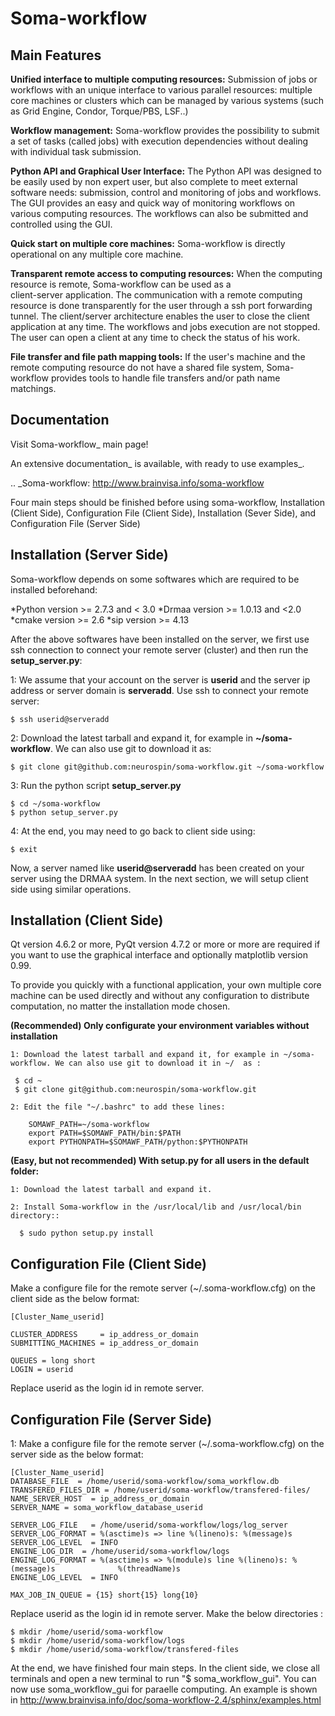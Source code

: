 
Soma-workflow
=============


Main Features
-------------

  **Unified interface to multiple computing resources:** 
    Submission of jobs or workflows with an unique interface to various 
    parallel resources: multiple core machines or clusters which can be 
    managed by various systems (such as Grid Engine, Condor, Torque/PBS, LSF..)

  **Workflow management:**
    Soma-workflow provides the possibility to submit a set of tasks (called jobs) 
    with execution dependencies without dealing with individual task submission.

  **Python API and Graphical User Interface:**
    The Python API was designed to be easily used by non expert user, but also
    complete to meet external software needs: submission, control and monitoring 
    of jobs and workflows. The GUI provides an easy and quick way of monitoring 
    workflows on various computing resources. The workflows can also be 
    submitted and controlled using the GUI.

  **Quick start on multiple core machines:**
    Soma-workflow is directly operational on any multiple core machine. 
    
  **Transparent remote access to computing resources:** 
    When the computing resource is remote, Soma-workflow can be used as a   
    client-server application. The communication with a remote computing 
    resource is done transparently for the user through a ssh port forwarding 
    tunnel. The client/server architecture enables the user to close the client 
    application at any time. The workflows and jobs execution are not stopped. 
    The user can open a client at any time to check the status of his 
    work.

  **File transfer and file path mapping tools:** 
    If the user's machine and the remote computing resource do not have a shared 
    file system, Soma-workflow provides tools to handle file transfers and/or 
    path name matchings.

Documentation
-------------

  Visit Soma-workflow_ main page!

  An extensive documentation_ is available, with ready to use examples_.

  .. _Soma-workflow: http://www.brainvisa.info/soma-workflow


  Four main steps should be finished before using soma-workflow, Installation (Client Side), Configuration File (Client Side), Installation (Sever Side), and Configuration File (Server Side)


Installation (Server Side)
------------
  
  Soma-workflow depends on some softwares which are required to be installed beforehand:

*Python version >= 2.7.3 and < 3.0
*Drmaa version >= 1.0.13 and <2.0
*cmake version >= 2.6
*sip version >= 4.13

  After the above softwares have been installed on the server, we first use ssh connection to connect your remote server (cluster) and then run the **setup_server.py**: 

  1: We assume that your account on the server is **userid** and the server ip address or server domain is **serveradd**. Use ssh to connect your remote server:

    $ ssh userid@serveradd

  2: Download the latest tarball and expand it, for example in **~/soma-workflow**. We can also use git to download it as:

    $ git clone git@github.com:neurospin/soma-workflow.git ~/soma-workflow

  3: Run the python script **setup_server.py**
       
    $ cd ~/soma-workflow
    $ python setup_server.py

  4: At the end, you may need to go back to client side using:
   
    $ exit

  Now, a server named like **userid@serveradd** has been created on your server using the DRMAA system. In the next section, we will setup client side using similar operations.

Installation (Client Side)
------------

  Qt version 4.6.2 or more, PyQt version 4.7.2 or more or
  more are required if you want to use the graphical interface and optionally matplotlib version 0.99.

  To provide you quickly with a functional application, your own multiple core 
  machine can be used directly and without any configuration to distribute 
  computation, no matter the installation mode chosen.


  **(Recommended) Only configurate your environment variables without installation**

    1: Download the latest tarball and expand it, for example in ~/soma-workflow. We can also use git to download it in ~/  as : 

     $ cd ~
     $ git clone git@github.com:neurospin/soma-workflow.git

    2: Edit the file "~/.bashrc" to add these lines:

        SOMAWF_PATH=~/soma-workflow
        export PATH=$SOMAWF_PATH/bin:$PATH
        export PYTHONPATH=$SOMAWF_PATH/python:$PYTHONPATH

  **(Easy, but not recommended) With setup.py for all users in the default folder:**

    1: Download the latest tarball and expand it.

    2: Install Soma-workflow in the /usr/local/lib and /usr/local/bin directory::

      $ sudo python setup.py install 



Configuration File (Client Side)
------------

  Make a configure file for the remote server (~/.soma-workflow.cfg) on the client side as the below format:

    [Cluster_Name_userid]

    CLUSTER_ADDRESS     = ip_address_or_domain
    SUBMITTING_MACHINES = ip_address_or_domain

    QUEUES = long short
    LOGIN = userid

   Replace userid as the login id in remote server.


Configuration File (Server Side)
------------
       
  1: Make a configure file for the remote server (~/.soma-workflow.cfg) on the server side as the below format:
   
	[Cluster_Name_userid]
	DATABASE_FILE  = /home/userid/soma-workflow/soma_workflow.db
	TRANSFERED_FILES_DIR = /home/userid/soma-workflow/transfered-files/
	NAME_SERVER_HOST  = ip_address_or_domain
	SERVER_NAME = soma_workflow_database_userid

	SERVER_LOG_FILE   = /home/userid/soma-workflow/logs/log_server
	SERVER_LOG_FORMAT = %(asctime)s => line %(lineno)s: %(message)s
	SERVER_LOG_LEVEL  = INFO
	ENGINE_LOG_DIR  = /home/userid/soma-workflow/logs
	ENGINE_LOG_FORMAT = %(asctime)s => %(module)s line %(lineno)s: %(message)s              %(threadName)s
	ENGINE_LOG_LEVEL  = INFO

	MAX_JOB_IN_QUEUE = {15} short{15} long{10}

   Replace userid as the login id in remote server. Make the below directories :

	$ mkdir /home/userid/soma-workflow
	$ mkdir /home/userid/soma-workflow/logs
	$ mkdir /home/userid/soma-workflow/transfered-files


At the end, we have finished four main steps. In the client side, we close all terminals and open a new terminal to run "$ soma_workflow_gui". 
You can now use soma_workflow_gui for paraelle computing. An example is shown in 
http://www.brainvisa.info/doc/soma-workflow-2.4/sphinx/examples.html



